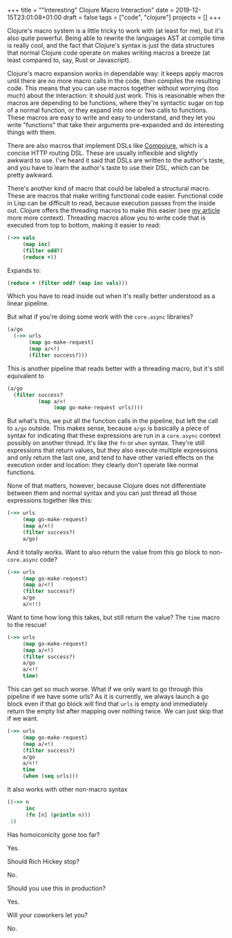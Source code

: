 +++
title = "\"Interesting\" Clojure Macro Interaction"
date = 2019-12-15T23:01:08+01:00
draft = false
tags = ["code", "clojure"]
projects = []
+++

Clojure's macro system is a little tricky to work with (at least for me), but
it's also quite powerful. Being able to rewrite the languages AST at compile
time is really cool, and the fact that Clojure's syntax is just the
data structures that normal Clojure code operate on makes writing macros a
breeze (at least compared to, say, Rust or Javascript).

Clojure's macro expansion works in dependable way: it keeps apply macros until
there are no more macro calls in the code, then compiles the resulting code.
This means that you can use macros together without worrying (too much) about
the interaction: it should just work. This is reasonable when the macros are
depending to be functions, where they're syntactic sugar on top of a normal
function, or they expand into one or two calls to functions. These macros are
easy to write and easy to understand, and they let you write "functions" that
take their arguments pre-expanded and do interesting things with them.

There are also macros that implement DSLs like [Compojure][compojure_github],
which is a concise HTTP routing DSL. These are usually inflexible and slightly
awkward to use. I've heard it said that DSLs are written to the author's taste,
and you have to learn the author's taste to use their DSL, which can be pretty
awkward.

There's another kind of macro that could be labeled a structural macro. These
are macros that make writing functional code easier. Functional code in Lisp can
be difficult to read, because execution passes from the inside out. Clojure
offers the threading macros to make this easier (see [my
article][threading_article] more more context). Threading macros allow you to
write code that is executed from top to bottom, making it easier to read:

```clojure
(->> vals
     (map inc)
     (filter odd?)
     (reduce +))
```

Expands to:

```clojure
(reduce + (filter odd? (map inc vals)))
```

Which you have to read inside out when it's really better understood as a linear
pipeline.

But what if you're doing some work with the `core.async` libraries?

```clojure
(a/go
  (->> urls
       (map go-make-request)
       (map a/<!)
       (filter success?)))
```

This is another pipeline that reads better with a threading macro, but it's
still equivalent to

```clojure
(a/go
  (filter success?
          (map a/<!
               (map go-make-request urls))))
```

But what's this, we put all the function calls in the pipeline, but left the
call to `a/go` outside. This makes sense, because `a/go` is basically a piece of
syntax for indicating that these expressions are run in a `core.async` context
possibly on another thread. It's like the `fn` or `when` syntax. They're still
expressions that return values, but they also execute multiple expressions and
only return the last one, and tend to have other varied effects on the
execution order and location: they clearly don't operate like normal functions.

None of that matters, however, because Clojure does not differentiate between
them and normal syntax and you can just thread all those expressions together
like this:

```Clojure
(->> urls
     (map go-make-request)
     (map a/<!)
     (filter success?)
     a/go)
```

And it totally works. Want to also return the value from this go block to
non-`core.async` code?

```Clojure
(->> urls
     (map go-make-request)
     (map a/<!)
     (filter success?)
     a/go
     a/<!!)
```

Want to time how long this takes, but still return the value? The `time` macro to
the rescue!

```Clojure
(->> urls
     (map go-make-request)
     (map a/<!)
     (filter success?)
     a/go
     a/<!!
     time)
```

This can get so much worse. What if we only want to go through this pipeline if
we have some urls? As it is currently, we always launch a go block even if that
go block will find that `urls` is empty and immediately return the empty list
after mapping over nothing twice. We can just skip that if we want.

```Clojure
(->> urls
     (map go-make-request)
     (map a/<!)
     (filter success?)
     a/go
     a/<!!
     time
     (when (seq urls)))
```

It also works with other non-macro syntax

```clojure
((->> n
      inc
      (fn [n] (println n)))
 1)
```

Has homoiconicity gone too far?

Yes.

Should Rich Hickey stop?

No.

Should you use this in production?

Yes.

Will your coworkers let you?

No.

[compojure_github]: https://github.com/weavejester/compojure
[threading_article]: /posts/2018-11-3-pipeline-operators/
